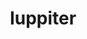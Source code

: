---
title: Iuppiter
gen: Iovis
gender: m.
over: King of the Gods and the god of the sky, weather, law and order, destiny and fate, and kingship.
romanang: Jupiter
greekang: Zeus
greek: Ζευς
---